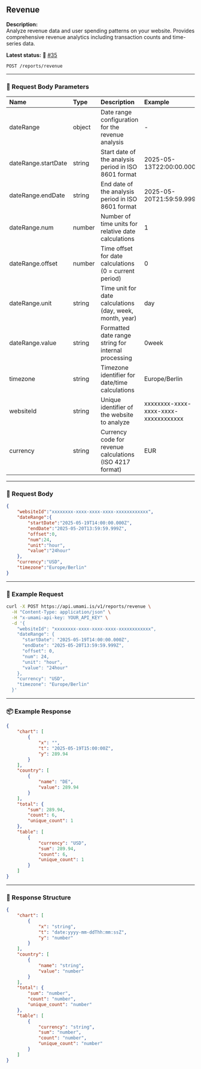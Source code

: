 ## Revenue
<!-- testable: true -->
<!-- expectedStatus: 200 -->
**Description:**  
Analyze revenue data and user spending patterns on your website.
Provides comprehensive revenue analytics including transaction counts and time-series data.

**Latest status:** <!--status-->🚨 [#35](https://github.com/ceviixx/umami-api-docs/issues/35)<!--status-end-->

```
POST /reports/revenue
```

---

### 📩 Request Body Parameters
| Name               | Type              | Description                                                 | Example             | Required |
| :----------------- | :---------------- | :---------------------------------------------------------- | :------------------ | :------: |
| dateRange          | object            | Date range configuration for the revenue analysis          | -                   | yes      |
| dateRange.startDate| string            | Start date of the analysis period in ISO 8601 format       | 2025-05-13T22:00:00.000Z| yes  |
| dateRange.endDate  | string            | End date of the analysis period in ISO 8601 format         | 2025-05-20T21:59:59.999Z| yes  |
| dateRange.num      | number            | Number of time units for relative date calculations         | 1                   | yes      |
| dateRange.offset   | number            | Time offset for date calculations (0 = current period)     | 0                   | yes      |
| dateRange.unit     | string            | Time unit for date calculations (day, week, month, year)   | day                 | yes      |
| dateRange.value    | string            | Formatted date range string for internal processing        | 0week               | yes      |
| timezone           | string            | Timezone identifier for date/time calculations             | Europe/Berlin       | yes      |
| websiteId          | string            | Unique identifier of the website to analyze                 | xxxxxxxx-xxxx-xxxx-xxxx-xxxxxxxxxxxx | yes      |
| currency           | string            | Currency code for revenue calculations (ISO 4217 format)   | EUR                 | yes      |

---

### 📨 Request Body
```json
{
    "websiteId":"xxxxxxxx-xxxx-xxxx-xxxx-xxxxxxxxxxxx",
    "dateRange":{
        "startDate":"2025-05-19T14:00:00.000Z",
        "endDate":"2025-05-20T13:59:59.999Z",
        "offset":0,
        "num":24,
        "unit":"hour",
        "value":"24hour"
    },
    "currency":"USD",
    "timezone":"Europe/Berlin"
}
```

---

### 🔁 Example Request
```bash
curl -X POST https://api.umami.is/v1/reports/revenue \
  -H "Content-Type: application/json" \
  -H "x-umami-api-key: YOUR_API_KEY" \
  -d '{
    "websiteId": "xxxxxxxx-xxxx-xxxx-xxxx-xxxxxxxxxxxx",
    "dateRange": {
      "startDate": "2025-05-19T14:00:00.000Z",
      "endDate": "2025-05-20T13:59:59.999Z",
      "offset": 0,
      "num": 24,
      "unit": "hour",
      "value": "24hour"
    },
    "currency": "USD",
    "timezone": "Europe/Berlin"
  }'
```

---

### 📦 Example Response
```json
{
    "chart": [
        {
            "x": "",
            "t": "2025-05-19T15:00:00Z",
            "y": 289.94
        }
    ],
    "country": [
        {
            "name": "DE",
            "value": 289.94
        }
    ],
    "total": {
        "sum": 289.94,
        "count": 6,
        "unique_count": 1
    },
    "table": [
        {
            "currency": "USD",
            "sum": 289.94,
            "count": 6,
            "unique_count": 1
        }
    ]
}
```

---

### 📘 Response Structure
```json
{
    "chart": [
        {
            "x": "string",
            "t": "date:yyyy-mm-ddThh:mm:ssZ",
            "y": "number"
        }
    ],
    "country": [
        {
            "name": "string",
            "value": "number"
        }
    ],
    "total": {
        "sum": "number",
        "count": "number",
        "unique_count": "number"
    },
    "table": [
        {
            "currency": "string",
            "sum": "number",
            "count": "number",
            "unique_count": "number"
        }
    ]
}
```
